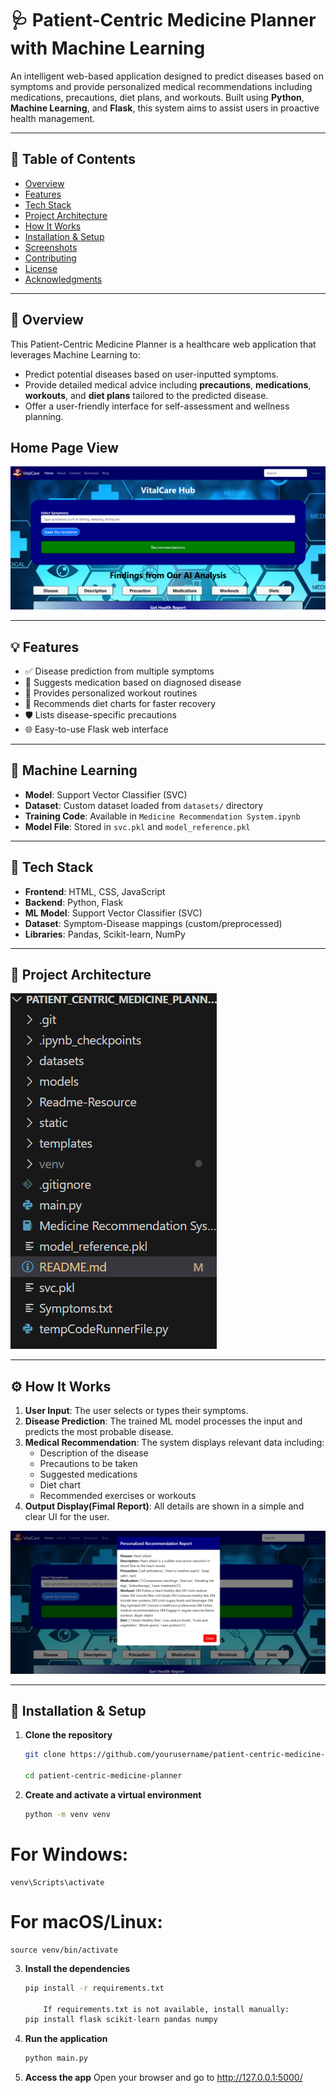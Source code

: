 # 🩺 Patient-Centric Medicine Planner with Machine Learning

An intelligent web-based application designed to predict diseases based on symptoms and provide personalized medical recommendations including medications, precautions, diet plans, and workouts. Built using **Python**, **Machine Learning**, and **Flask**, this system aims to assist users in proactive health management.

---

## 📌 Table of Contents

- [Overview](#-overview)
- [Features](#-features)
- [Tech Stack](#-tech-stack)
- [Project Architecture](#-project-architecture)
- [How It Works](#-how-it-works)
- [Installation & Setup](#-installation--setup)
- [Screenshots](#-screenshots)
- [Contributing](#-contributing)
- [License](#-license)
- [Acknowledgments](#-acknowledgments)

---

## 📖 Overview

This Patient-Centric Medicine Planner is a healthcare web application that leverages Machine Learning to:
- Predict potential diseases based on user-inputted symptoms.
- Provide detailed medical advice including **precautions**, **medications**, **workouts**, and **diet plans** tailored to the predicted disease.
- Offer a user-friendly interface for self-assessment and wellness planning.

## Home Page View

![Home-Page](https://github.com/Susmita-Dev-04/Patient-Centric-Medicine-Planner/blob/main/Readme-Resource/Home-Page.png)


---

## 💡 Features

- ✅ Disease prediction from multiple symptoms
- 💊 Suggests medication based on diagnosed disease
- 🧘 Provides personalized workout routines
- 🥗 Recommends diet charts for faster recovery
- 🛡️ Lists disease-specific precautions
- 🌐 Easy-to-use Flask web interface

---

## 🧠 Machine Learning

- **Model**: Support Vector Classifier (SVC)
- **Dataset**: Custom dataset loaded from `datasets/` directory
- **Training Code**: Available in `Medicine Recommendation System.ipynb`
- **Model File**: Stored in `svc.pkl` and `model_reference.pkl`

---

## 🧰 Tech Stack

- **Frontend**: HTML, CSS, JavaScript
- **Backend**: Python, Flask
- **ML Model**: Support Vector Classifier (SVC)
- **Dataset**: Symptom-Disease mappings (custom/preprocessed)
- **Libraries**: Pandas, Scikit-learn, NumPy

---

## 🧠 Project Architecture

![Architecture](https://github.com/Susmita-Dev-04/Patient-Centric-Medicine-Planner/blob/main/Readme-Resource/Architecture.png)

---

## ⚙️ How It Works

1. **User Input**: The user selects or types their symptoms.
2. **Disease Prediction**: The trained ML model processes the input and predicts the most probable disease.
3. **Medical Recommendation**: The system displays relevant data including:
   - Description of the disease
   - Precautions to be taken
   - Suggested medications
   - Diet chart
   - Recommended exercises or workouts
4. **Output Display(Fimal Report)**: All details are shown in a simple and clear UI for the user.

![Report](https://github.com/Susmita-Dev-04/Patient-Centric-Medicine-Planner/blob/main/Readme-Resource/Report.png)

---

## 🚀 Installation & Setup

1. **Clone the repository**
   ```bash
   git clone https://github.com/yourusername/patient-centric-medicine-planner.git

   cd patient-centric-medicine-planner

2. **Create and activate a virtual environment**
    ```bash
    python -m venv venv
# For Windows:
    venv\Scripts\activate
# For macOS/Linux:
    source venv/bin/activate

3. **Install the dependencies**
    ```bash
    pip install -r requirements.txt

        If requirements.txt is not available, install manually:
    pip install flask scikit-learn pandas numpy
4. **Run the application**
    ```bash
    python main.py
5. **Access the app**
    Open your browser and go to http://127.0.0.1:5000/



